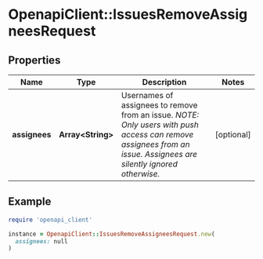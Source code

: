 # OpenapiClient::IssuesRemoveAssigneesRequest

## Properties

| Name | Type | Description | Notes |
| ---- | ---- | ----------- | ----- |
| **assignees** | **Array&lt;String&gt;** | Usernames of assignees to remove from an issue. _NOTE: Only users with push access can remove assignees from an issue. Assignees are silently ignored otherwise._ | [optional] |

## Example

```ruby
require 'openapi_client'

instance = OpenapiClient::IssuesRemoveAssigneesRequest.new(
  assignees: null
)
```


